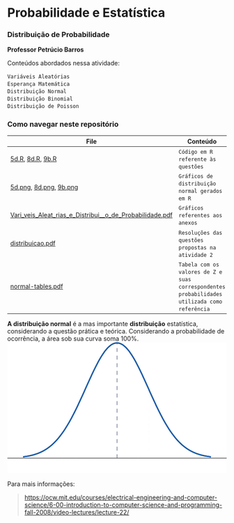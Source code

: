 
# Probabilidade e Estatística
### Distribuição de Probabilidade
**Professor Petrúcio Barros**

Conteúdos abordados nessa atividade:
```sh
Variáveis Aleatórias
Esperança Matemática
Distribuição Normal 
Distribuição Binomial
Distribuição de Poisson
```




### Como navegar neste repositório


 |File                          |Conteúdo                         |
|-------------------------------|-----------------------------|
|[5d.R](https://github.com/ferreiraluana/distribuicao-de-probabilidade/blob/master/5d.R "5d.R"), [8d.R](https://github.com/ferreiraluana/distribuicao-de-probabilidade/blob/master/8d.R "8d.R"), [9b.R](https://github.com/ferreiraluana/distribuicao-de-probabilidade/blob/master/9b.R "9b.R")|`Código em R referente às questões`         |
|[5d.png](https://github.com/ferreiraluana/distribuicao-de-probabilidade/blob/master/5d.png "5d.png"), [8d.png](https://github.com/ferreiraluana/distribuicao-de-probabilidade/blob/master/8d.png "8d.png"), [9b.png](https://github.com/ferreiraluana/distribuicao-de-probabilidade/blob/master/9b.png "9b.png")          |`Gráficos de distribuição normal gerados em R`            |    
|    [Vari_veis_Aleat_rias_e_Distribui__o_de_Probabilidade.pdf](https://github.com/ferreiraluana/distribuicao-de-probabilidade/blob/master/Vari_veis_Aleat_rias_e_Distribui__o_de_Probabilidade.pdf "Vari_veis_Aleat_rias_e_Distribui__o_de_Probabilidade.pdf")      |`Gráficos referentes aos anexos`|
|[distribuicao.pdf](https://github.com/ferreiraluana/distribuicao-de-probabilidade/blob/master/distribuicao.pdf "distribuicao.pdf")          |`Resoluções das questões propostas na atividade 2`|
|[normal-tables.pdf](https://github.com/ferreiraluana/distribuicao-de-probabilidade/blob/master/normal-tables.pdf "normal-tables.pdf")|`Tabela com os valores de Z e suas correspondentes probabilidades utilizada como referência`|

**A distribuição normal** é a mas importante **distribuição** estatística, considerando a questão prática e teórica. Considerando a probabilidade de ocorrência, a área sob sua curva soma 100%.
![](normal.jpg)

Para mais informações:

>https://ocw.mit.edu/courses/electrical-engineering-and-computer-science/6-00-introduction-to-computer-science-and-programming-fall-2008/video-lectures/lecture-22/

